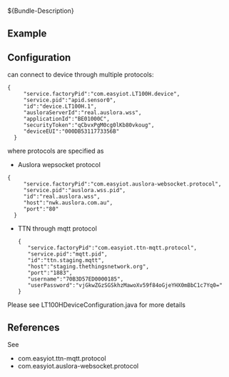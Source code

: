 # 

${Bundle-Description}

## Example

## Configuration

can connect to device through multiple protocols:

```
{
     "service.factoryPid":"com.easyiot.LT100H.device",
     "service.pid":"apid.sensor0",
     "id":"device.LT100H.1",
     "ausloraServerId":"real.auslora.wss",
     "applicationId":"BE01000C",
  	 "securityToken":"qCbvxPgM0cg0lKb80vkoug",
  	 "deviceEUI":"000DB5311773356B"
  }
```

where protocols are specified as

* Auslora wepsocket protocol
```
{
     "service.factoryPid":"com.easyiot.auslora-websocket.protocol",
     "service.pid":"auslora.wss.pid",
     "id":"real.auslora.wss",
     "host":"nwk.auslora.com.au",
     "port":"80"
  }
  ```
  
* TTN through mqtt protocol
  ```
  {
     "service.factoryPid":"com.easyiot.ttn-mqtt.protocol",
     "service.pid":"mqtt.pid",
     "id":"ttn.staging.mqtt",
     "host":"staging.thethingsnetwork.org",
     "port":"1883",
     "username":"70B3D57ED0000185",
     "userPassword":"vjGkwZGzSGSkhzMawoXv59f84oGjeYHX0mBbC1c7Yq0="
  }  
  ``` 

Please see LT100HDeviceConfiguration.java for more details 
	
## References

See
 
* com.easyiot.ttn-mqtt.protocol
* com.easyiot.auslora-websocket.protocol